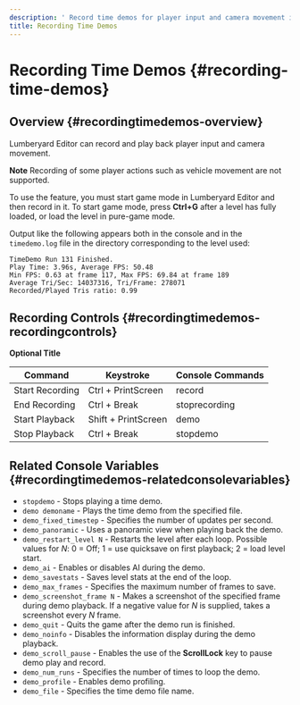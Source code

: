 ```yaml
---
description: ' Record time demos for player input and camera movement in &ALYlong;. '
title: Recording Time Demos
---
```

# Recording Time Demos {#recording-time-demos}

## Overview {#recordingtimedemos-overview}

Lumberyard Editor can record and play back player input and camera movement\.

**Note**
Recording of some player actions such as vehicle movement are not supported\.

To use the feature, you must start game mode in Lumberyard Editor and then record in it\. To start game mode, press **Ctrl\+G** after a level has fully loaded, or load the level in pure\-game mode\.

Output like the following appears both in the console and in the `timedemo.log` file in the directory corresponding to the level used:

```
TimeDemo Run 131 Finished.
Play Time: 3.96s, Average FPS: 50.48
Min FPS: 0.63 at frame 117, Max FPS: 69.84 at frame 189
Average Tri/Sec: 14037316, Tri/Frame: 278071
Recorded/Played Tris ratio: 0.99
```

## Recording Controls {#recordingtimedemos-recordingcontrols}


**Optional Title**

| Command | Keystroke | Console Commands |
| --- | --- | --- |
| Start Recording | Ctrl \+ PrintScreen | record |
| End Recording | Ctrl \+ Break | stoprecording |
| Start Playback | Shift \+ PrintScreen | demo |
| Stop Playback | Ctrl \+ Break | stopdemo |

## Related Console Variables {#recordingtimedemos-relatedconsolevariables}
+ `stopdemo` - Stops playing a time demo\.
+ `demo demoname` - Plays the time demo from the specified file\.
+ `demo_fixed_timestep` - Specifies the number of updates per second\.
+ `demo_panoramic` - Uses a panoramic view when playing back the demo\.
+ `demo_restart_level N` - Restarts the level after each loop\. Possible values for *N*: 0 = Off; 1 = use quicksave on first playback; 2 = load level start\.
+ `demo_ai` - Enables or disables AI during the demo\.
+ `demo_savestats` - Saves level stats at the end of the loop\.
+ `demo_max_frames` - Specifies the maximum number of frames to save\.
+ `demo_screenshot_frame N` - Makes a screenshot of the specified frame during demo playback\. If a negative value for *N* is supplied, takes a screenshot every *N* frame\.
+ `demo_quit` - Quits the game after the demo run is finished\.
+ `demo_noinfo` - Disables the information display during the demo playback\.
+ `demo_scroll_pause` - Enables the use of the **ScrollLock** key to pause demo play and record\.
+ `demo_num_runs` - Specifies the number of times to loop the demo\.
+ `demo_profile` - Enables demo profiling\.
+ `demo_file` - Specifies the time demo file name\.